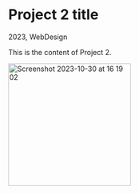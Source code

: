 # Project 2 title

2023, WebDesign

This is the content of Project 2.

<img width="245" alt="Screenshot 2023-10-30 at 16 19 02" src="https://github.com/haiarha/portfolio/assets/28811614/4062ee02-c444-4290-9458-08a2fc877d23">

